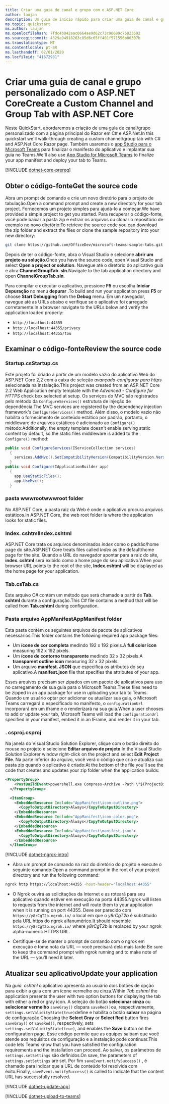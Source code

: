 ```yaml
---
title: Criar uma guia de canal e grupo com o ASP.NET Core
author: laujan
description: Um guia de início rápido para criar uma guia de canal e grupo personalizado com o ASP.NET Core.
ms.topic: quickstart
ms.author: laujan
ms.openlocfilehash: 7fdc4b042aac0664ae9d62c73c90689c75823592
ms.sourcegitcommit: 4329a94918263c85d6c65ff401f571556b80307b
ms.translationtype: MT
ms.contentlocale: pt-BR
ms.lasthandoff: 02/01/2020
ms.locfileid: "41672931"
---
```

# <a name="create-a-custom-channel-and-group-tab-with-aspnet-core"></a><span data-ttu-id="c6361-103">Criar uma guia de canal e grupo personalizado com o ASP.NET Core</span><span class="sxs-lookup"><span data-stu-id="c6361-103">Create a Custom Channel and Group Tab with ASP.NET Core</span></span>

<span data-ttu-id="c6361-104">Neste QuickStart, abordaremos a criação de uma guia de canal/grupo personalizado com a página principal do Razor em C# e ASP.Net.</span><span class="sxs-lookup"><span data-stu-id="c6361-104">In this quickstart we'll walk-through creating a custom channel/group tab with C# and ASP.Net Core Razor page.</span></span> <span data-ttu-id="c6361-105">Também usaremos o [app Studio para o Microsoft Teams](~/concepts/build-and-test/app-studio-overview.md) para finalizar o manifesto do aplicativo e implantar sua guia no Teams.</span><span class="sxs-lookup"><span data-stu-id="c6361-105">We'll also use [App Studio for Microsoft Teams](~/concepts/build-and-test/app-studio-overview.md) to finalize your app manifest and deploy your tab to Teams.</span></span>

[!INCLUDE [dotnet-core-prereq](~/includes/tabs/dotnet-core-prereq.md)]

## <a name="get-the-source-code"></a><span data-ttu-id="c6361-106">Obter o código-fonte</span><span class="sxs-lookup"><span data-stu-id="c6361-106">Get the source code</span></span>

<span data-ttu-id="c6361-107">Abra um prompt de comando e crie um novo diretório para o projeto de tabulação.</span><span class="sxs-lookup"><span data-stu-id="c6361-107">Open a command prompt and create a new directory for your tab project.</span></span> <span data-ttu-id="c6361-108">Fornecemos um projeto simples para ajudá-lo a começar.</span><span class="sxs-lookup"><span data-stu-id="c6361-108">We have provided a simple project to get you started.</span></span> <span data-ttu-id="c6361-109">Para recuperar o código-fonte, você pode baixar a pasta zip e extrair os arquivos ou clonar o repositório de exemplo no novo diretório:</span><span class="sxs-lookup"><span data-stu-id="c6361-109">To retrieve the source code you can download the zip folder and extract the files or clone the sample repository into your new directory:</span></span>

```bash
git clone https://github.com/OfficeDev/microsoft-teams-sample-tabs.git
```

<span data-ttu-id="c6361-110">Depois de ter o código-fonte, abra o Visual Studio e selecione **abrir um projeto ou solução**.</span><span class="sxs-lookup"><span data-stu-id="c6361-110">Once you have the source code, open Visual Studio and select **Open a project or solution**.</span></span> <span data-ttu-id="c6361-111">Navegue até o diretório do aplicativo guia e abra **ChannelGroupTab. sln**.</span><span class="sxs-lookup"><span data-stu-id="c6361-111">Navigate to the tab application directory and open **ChannelGroupTab.sln**.</span></span>

<span data-ttu-id="c6361-112">Para compilar e executar o aplicativo, pressione **F5** ou escolha **Iniciar Depuração** no menu **depurar** .</span><span class="sxs-lookup"><span data-stu-id="c6361-112">To build and run your application press **F5** or choose **Start Debugging** from the **Debug** menu.</span></span> <span data-ttu-id="c6361-113">Em um navegador, navegue até as URLs abaixo e verifique se o aplicativo foi carregado corretamente:</span><span class="sxs-lookup"><span data-stu-id="c6361-113">In a browser navigate to the URLs below and verify the application loaded properly:</span></span>

- `http://localhost:44355`
- `http://localhost:44355/privacy`
- `http://localhost:44355/tou`

## <a name="review-the-source-code"></a><span data-ttu-id="c6361-114">Examinar o código-fonte</span><span class="sxs-lookup"><span data-stu-id="c6361-114">Review the source code</span></span>

### <a name="startupcs"></a><span data-ttu-id="c6361-115">Startup.cs</span><span class="sxs-lookup"><span data-stu-id="c6361-115">Startup.cs</span></span>

<span data-ttu-id="c6361-116">Este projeto foi criado a partir de um modelo vazio do aplicativo Web do ASP.NET Core 2,2 com a caixa de seleção *avançado-configurar para https* selecionada na instalação.</span><span class="sxs-lookup"><span data-stu-id="c6361-116">This project was created from an ASP.NET Core 2.2 Web Application empty template with the *Advanced - Configure for HTTPS* check box selected at setup.</span></span> <span data-ttu-id="c6361-117">Os serviços do MVC são registrados pelo método da `ConfigureServices()` estrutura de injeção de dependência.</span><span class="sxs-lookup"><span data-stu-id="c6361-117">The MVC services are registered by the dependency injection framework's `ConfigureServices()` method.</span></span> <span data-ttu-id="c6361-118">Além disso, o modelo vazio não habilita o fornecimento de conteúdo estático por padrão, portanto, o middleware de arquivos estáticos é adicionado ao `Configure()` método:</span><span class="sxs-lookup"><span data-stu-id="c6361-118">Additionally, the empty template doesn't enable serving static content by default, so the static files middleware is added to the `Configure()` method:</span></span>

```csharp
public void ConfigureServices(IServiceCollection services)
  {
    services.AddMvc().SetCompatibilityVersion(CompatibilityVersion.Version_2_2);
  }
public void Configure(IApplicationBuilder app)
  {
    app.UseStaticFiles();
    app.UseMvc();
  }
```

### <a name="wwwroot-folder"></a><span data-ttu-id="c6361-119">pasta wwwroot</span><span class="sxs-lookup"><span data-stu-id="c6361-119">wwwroot folder</span></span>

<span data-ttu-id="c6361-120">No ASP.NET Core, a pasta raiz da Web é onde o aplicativo procura arquivos estáticos.</span><span class="sxs-lookup"><span data-stu-id="c6361-120">In ASP.NET Core, the web root folder is where the application looks for static files.</span></span>

### <a name="indexcshtml"></a><span data-ttu-id="c6361-121">Index. cshtml</span><span class="sxs-lookup"><span data-stu-id="c6361-121">Index.cshtml</span></span>

<span data-ttu-id="c6361-122">ASP.NET Core trata os arquivos denominados *index* como o padrão/home page do site.</span><span class="sxs-lookup"><span data-stu-id="c6361-122">ASP.NET Core treats files called *Index* as the default/home page for the site.</span></span> <span data-ttu-id="c6361-123">Quando a URL do navegador apontar para a raiz do site, **index. cshtml** será exibido como a home page do seu aplicativo.</span><span class="sxs-lookup"><span data-stu-id="c6361-123">When your browser URL points to the root of the site, **Index.cshtml** will be displayed as the home page for your application.</span></span>

### <a name="tabcs"></a><span data-ttu-id="c6361-124">Tab.cs</span><span class="sxs-lookup"><span data-stu-id="c6361-124">Tab.cs</span></span>

<span data-ttu-id="c6361-125">Este arquivo C# contém um método que será chamado a partir de **Tab. cshtml** durante a configuração.</span><span class="sxs-lookup"><span data-stu-id="c6361-125">This C# file contains a method that will be called from **Tab.cshtml** during configuration.</span></span>

### <a name="appmanifest-folder"></a><span data-ttu-id="c6361-126">Pasta arquivo AppManifest</span><span class="sxs-lookup"><span data-stu-id="c6361-126">AppManifest folder</span></span>

<span data-ttu-id="c6361-127">Esta pasta contém os seguintes arquivos de pacote de aplicativos necessários:</span><span class="sxs-lookup"><span data-stu-id="c6361-127">This folder contains the following required app package files:</span></span>

- <span data-ttu-id="c6361-128">Um **ícone de cor completa** medindo 192 x 192 pixels.</span><span class="sxs-lookup"><span data-stu-id="c6361-128">A **full color icon** measuring 192 x 192 pixels.</span></span>
- <span data-ttu-id="c6361-129">Um **ícone de contorno transparente** medindo 32 x 32 pixels.</span><span class="sxs-lookup"><span data-stu-id="c6361-129">A **transparent outline icon** measuring 32 x 32 pixels.</span></span>
- <span data-ttu-id="c6361-130">Um arquivo **manifest. JSON** que especifica os atributos do seu aplicativo.</span><span class="sxs-lookup"><span data-stu-id="c6361-130">A **manifest.json** file that specifies the attributes of your app.</span></span>

<span data-ttu-id="c6361-131">Esses arquivos precisam ser zipados em um pacote de aplicativos para uso no carregamento de sua guia para o Microsoft Teams.</span><span class="sxs-lookup"><span data-stu-id="c6361-131">These files need to be zipped in an app package for use in uploading your tab to Teams.</span></span> <span data-ttu-id="c6361-132">Quando um usuário optar por adicionar ou atualizar sua guia, o Microsoft Teams carregará o especificado no manifesto, o `configurationUrl` incorporará em um iframe e o renderizará na sua guia.</span><span class="sxs-lookup"><span data-stu-id="c6361-132">When a user chooses to add or update your tab, Microsoft Teams will load the `configurationUrl` specified in your manifest, embed it in an IFrame, and render it in your tab.</span></span>

### <a name="csproj"></a><span data-ttu-id="c6361-133">. csproj</span><span class="sxs-lookup"><span data-stu-id="c6361-133">.csproj</span></span>

<span data-ttu-id="c6361-134">Na janela do Visual Studio Solution Explorer, clique com o botão direito do mouse no projeto e selecione **Editar arquivo de projeto**.</span><span class="sxs-lookup"><span data-stu-id="c6361-134">In the Visual Studio Solution Explorer window right-click on the project and select **Edit Project File**.</span></span> <span data-ttu-id="c6361-135">Na parte inferior do arquivo, você verá o código que cria e atualiza sua pasta zip quando o aplicativo é criado:</span><span class="sxs-lookup"><span data-stu-id="c6361-135">At the bottom of the file you'll see the code that creates and updates your zip folder when the application builds:</span></span>

```xml
<PropertyGroup>
    <PostBuildEvent>powershell.exe Compress-Archive -Path \"$(ProjectDir)AppManifest\*\" -DestinationPath \"$(TargetDir)tab.zip\" -Force</PostBuildEvent>
  </PropertyGroup>

  <ItemGroup>
    <EmbeddedResource Include="AppManifest\icon-outline.png">
      <CopyToOutputDirectory>Always</CopyToOutputDirectory>
    </EmbeddedResource>
    <EmbeddedResource Include="AppManifest\icon-color.png">
      <CopyToOutputDirectory>Always</CopyToOutputDirectory>
    </EmbeddedResource>
    <EmbeddedResource Include="AppManifest\manifest.json">
      <CopyToOutputDirectory>Always</CopyToOutputDirectory>
    </EmbeddedResource>
  </ItemGroup>
```

[!INCLUDE [dotnet-ngrok-intro](~/includes/tabs/dotnet-ngrok-intro.md)]

- <span data-ttu-id="c6361-136">Abra um prompt de comando na raiz do diretório do projeto e execute o seguinte comando:</span><span class="sxs-lookup"><span data-stu-id="c6361-136">Open a command prompt in the root of your project directory and run the following command:</span></span>

```bash
ngrok http https://localhost:44355 -host-header="localhost:44355"
```

- <span data-ttu-id="c6361-137">O Ngrok ouvirá as solicitações da Internet e as roteará para seu aplicativo quando estiver em execução na porta 44355.</span><span class="sxs-lookup"><span data-stu-id="c6361-137">Ngrok will listen to requests from the internet and will route them to your application when it is running on port 44355.</span></span> <span data-ttu-id="c6361-138">Deve ser parecido com `https://y8rCgT2b.ngrok.io/` o local em que o *y8rCgT2b* é substituído pela URL https do ngrok alfanumérico.</span><span class="sxs-lookup"><span data-stu-id="c6361-138">It should resemble `https://y8rCgT2b.ngrok.io/` where *y8rCgT2b* is replaced by your ngrok alpha-numeric HTTPS URL.</span></span>

- <span data-ttu-id="c6361-139">Certifique-se de manter o prompt de comando com o ngrok em execução e tome nota da URL — você precisará dela mais tarde.</span><span class="sxs-lookup"><span data-stu-id="c6361-139">Be sure to keep the command prompt with ngrok running and to make note of the URL — you'll need it later.</span></span>

## <a name="update-your-application"></a><span data-ttu-id="c6361-140">Atualizar seu aplicativo</span><span class="sxs-lookup"><span data-stu-id="c6361-140">Update your application</span></span>

<span data-ttu-id="c6361-141">Na *guia. cshtml* o aplicativo apresenta ao usuário dois botões de opção para exibir a guia com um ícone vermelho ou cinza.</span><span class="sxs-lookup"><span data-stu-id="c6361-141">Within *Tab.cshtml* the application presents the user with two option buttons for displaying the tab with either a red or gray icon.</span></span> <span data-ttu-id="c6361-142">A seleção do botão **selecionar cinza** ou **selecionar vermelho** `saveGray()` dispara `saveRed()`ou, respectivamente, `settings.setValidityState(true)`define e habilita o botão **salvar** na página de configuração.</span><span class="sxs-lookup"><span data-stu-id="c6361-142">Choosing the **Select Gray** or **Select Red** button fires `saveGray()` or `saveRed()`, respectively, sets `settings.setValidityState(true)`, and enables the **Save** button on the configuration page.</span></span> <span data-ttu-id="c6361-143">Esse código permite que as equipes saibam que você atende aos requisitos de configuração e a instalação pode continuar.</span><span class="sxs-lookup"><span data-stu-id="c6361-143">This code lets Teams know that you have satisfied the configuration requirements and the installation can proceed.</span></span> <span data-ttu-id="c6361-144">Ao salvar, os parâmetros de `settings.setSettings` são definidos.</span><span class="sxs-lookup"><span data-stu-id="c6361-144">On save, the parameters of `settings.setSettings` are set.</span></span> <span data-ttu-id="c6361-145">Por fim `saveEvent.notifySuccess()` , é chamado para indicar que a URL de conteúdo foi resolvida com êxito.</span><span class="sxs-lookup"><span data-stu-id="c6361-145">Finally, `saveEvent.notifySuccess()` is called to indicate that the content URL has successfully resolved.</span></span>

[!INCLUDE [dotnet-update-app](~/includes/tabs/dotnet-update-chan-grp-app.md)]

[!INCLUDE [dotnet-upload-to-teams](~/includes/tabs/dotnet-upload-to-teams.md)]

